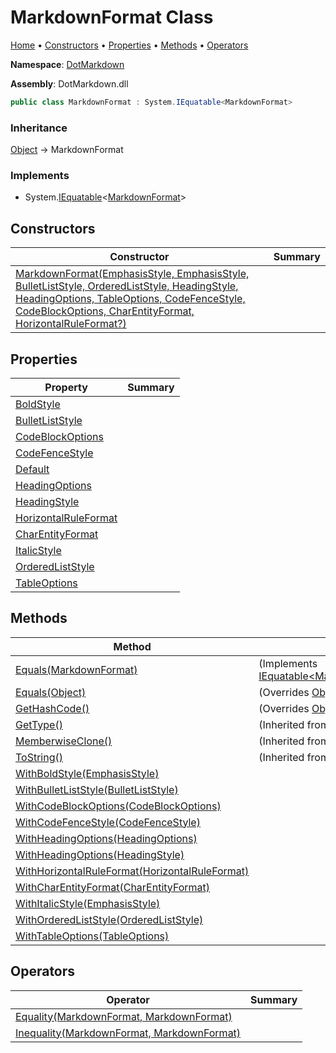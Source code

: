 # MarkdownFormat Class

[Home](../../README.md) &#x2022; [Constructors](#constructors) &#x2022; [Properties](#properties) &#x2022; [Methods](#methods) &#x2022; [Operators](#operators)

**Namespace**: [DotMarkdown](../README.md)

**Assembly**: DotMarkdown\.dll

```csharp
public class MarkdownFormat : System.IEquatable<MarkdownFormat>
```

### Inheritance

[Object](https://docs.microsoft.com/en-us/dotnet/api/system.object) &#x2192; MarkdownFormat

### Implements

* System\.[IEquatable](https://docs.microsoft.com/en-us/dotnet/api/system.iequatable-1)\<[MarkdownFormat](./README.md)>

## Constructors

| Constructor | Summary |
| ----------- | ------- |
| [MarkdownFormat(EmphasisStyle, EmphasisStyle, BulletListStyle, OrderedListStyle, HeadingStyle, HeadingOptions, TableOptions, CodeFenceStyle, CodeBlockOptions, CharEntityFormat, HorizontalRuleFormat?)](-ctor/README.md) | |

## Properties

| Property | Summary |
| -------- | ------- |
| [BoldStyle](BoldStyle/README.md) | |
| [BulletListStyle](BulletListStyle/README.md) | |
| [CodeBlockOptions](CodeBlockOptions/README.md) | |
| [CodeFenceStyle](CodeFenceStyle/README.md) | |
| [Default](Default/README.md) | |
| [HeadingOptions](HeadingOptions/README.md) | |
| [HeadingStyle](HeadingStyle/README.md) | |
| [HorizontalRuleFormat](HorizontalRuleFormat/README.md) | |
| [CharEntityFormat](CharEntityFormat/README.md) | |
| [ItalicStyle](ItalicStyle/README.md) | |
| [OrderedListStyle](OrderedListStyle/README.md) | |
| [TableOptions](TableOptions/README.md) | |

## Methods

| Method | Summary |
| ------ | ------- |
| [Equals(MarkdownFormat)](Equals/README.md#DotMarkdown_MarkdownFormat_Equals_DotMarkdown_MarkdownFormat_) |  \(Implements [IEquatable\<MarkdownFormat>.Equals](https://docs.microsoft.com/en-us/dotnet/api/system.iequatable-1.equals)\) |
| [Equals(Object)](Equals/README.md#DotMarkdown_MarkdownFormat_Equals_System_Object_) |  \(Overrides [Object.Equals](https://docs.microsoft.com/en-us/dotnet/api/system.object.equals)\) |
| [GetHashCode()](GetHashCode/README.md) |  \(Overrides [Object.GetHashCode](https://docs.microsoft.com/en-us/dotnet/api/system.object.gethashcode)\) |
| [GetType()](https://docs.microsoft.com/en-us/dotnet/api/system.object.gettype) |  \(Inherited from [Object](https://docs.microsoft.com/en-us/dotnet/api/system.object)\) |
| [MemberwiseClone()](https://docs.microsoft.com/en-us/dotnet/api/system.object.memberwiseclone) |  \(Inherited from [Object](https://docs.microsoft.com/en-us/dotnet/api/system.object)\) |
| [ToString()](https://docs.microsoft.com/en-us/dotnet/api/system.object.tostring) |  \(Inherited from [Object](https://docs.microsoft.com/en-us/dotnet/api/system.object)\) |
| [WithBoldStyle(EmphasisStyle)](WithBoldStyle/README.md) | |
| [WithBulletListStyle(BulletListStyle)](WithBulletListStyle/README.md) | |
| [WithCodeBlockOptions(CodeBlockOptions)](WithCodeBlockOptions/README.md) | |
| [WithCodeFenceStyle(CodeFenceStyle)](WithCodeFenceStyle/README.md) | |
| [WithHeadingOptions(HeadingOptions)](WithHeadingOptions/README.md#DotMarkdown_MarkdownFormat_WithHeadingOptions_DotMarkdown_HeadingOptions_) | |
| [WithHeadingOptions(HeadingStyle)](WithHeadingOptions/README.md#DotMarkdown_MarkdownFormat_WithHeadingOptions_DotMarkdown_HeadingStyle_) | |
| [WithHorizontalRuleFormat(HorizontalRuleFormat)](WithHorizontalRuleFormat/README.md) | |
| [WithCharEntityFormat(CharEntityFormat)](WithCharEntityFormat/README.md) | |
| [WithItalicStyle(EmphasisStyle)](WithItalicStyle/README.md) | |
| [WithOrderedListStyle(OrderedListStyle)](WithOrderedListStyle/README.md) | |
| [WithTableOptions(TableOptions)](WithTableOptions/README.md) | |

## Operators

| Operator | Summary |
| -------- | ------- |
| [Equality(MarkdownFormat, MarkdownFormat)](op_Equality/README.md) | |
| [Inequality(MarkdownFormat, MarkdownFormat)](op_Inequality/README.md) | |

